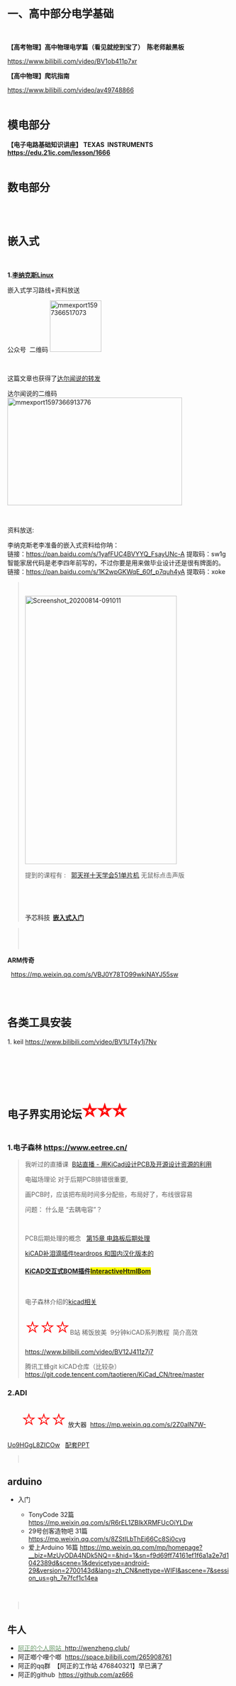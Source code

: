 <p><br></p><h4><strong><font size="5">一、高中部分电学基础</font></strong></h4><p><br></p><p><strong>【高考物理】高中物理电学篇（看见就挖到宝了）&nbsp; 陈老师敲黑板</strong></p><p><a href="https://www.bilibili.com/video/BV1ob411p7xr">https://www.bilibili.com/video/BV1ob411p7xr</a></p><p><strong>【高中物理】爬坑指南 </strong></p><p><a href="https://www.bilibili.com/video/av49748866">https://www.bilibili.com/video/av49748866</a></p><p><br></p><h4><font size="5">模电部分</font></h4><p><strong>【电子电路基础知识讲座】 TEXAS&nbsp; INSTRUMENTS&nbsp;&nbsp;&nbsp; </strong><a href="https://edu.21ic.com/lesson/1666"><strong>https://edu.21ic.com/lesson/1666</strong></a></p><p><br></p><h4><strong><font size="5">数电部分</font></strong></h4><p><br></p><p><br></p><h4><font size="5"><strong>嵌入式</strong></font></h4><p><br></p><p><strong>1.</strong><a href="https://mp.weixin.qq.com/s?src=11&amp;timestamp=1597366290&amp;ver=2521&amp;signature=hlSE6rvYMQgP4M-7eHmn-23z3Qb-xkcKjcVH8RsZfMYz9NOOZhN31EYLOf1fEKwoPUl5m8HVVYG*dO7fluxllYw77GzvMm5YPJgcW3aPYnYSpNJORPfTbpW5BL9gMMaK&amp;new=1"><strong>李纳克斯Linux</strong></a><strong>&nbsp;&nbsp; </strong></p><p>嵌入式学习路线+资料放送</p><p>公众号&nbsp; 二维码 <a href="https://img2020.cnblogs.com/blog/601779/202008/601779-20200814090334801-1361369474.jpg"><img width="116" height="116" title="mmexport1597366517073" style="display: inline; background-image: none;" alt="mmexport1597366517073" src="https://img2020.cnblogs.com/blog/601779/202008/601779-20200814090335305-960025849.jpg" border="0"></a> </p><p><br></p><p>这篇文章也获得了<a href="https://mp.weixin.qq.com/s/mxz52psIQcIEe3t_B66HsA">达尔闻说的转发</a></p><p>达尔闻说的二维码&nbsp; <a href="https://img2020.cnblogs.com/blog/601779/202008/601779-20200814090335847-349036774.jpg"><img width="394" height="243" title="mmexport1597366913776" style="display: inline; background-image: none;" alt="mmexport1597366913776" src="https://img2020.cnblogs.com/blog/601779/202008/601779-20200814090336294-9084631.jpg" border="0"></a></p><p><br></p><p>资料放送: </p><p>李纳克斯老李准备的嵌入式资料给你呐：<br>链接：<a href="https://pan.baidu.com/s/1yafFUC4BVYYQ_FsayUNc-A">https://pan.baidu.com/s/1yafFUC4BVYYQ_FsayUNc-A</a> 提取码：sw1g<br>智能家居代码是老李四年前写的，不过你要是用来做毕业设计还是很有牌面的。<br>链接：<a href="https://pan.baidu.com/s/1K2wpGKWqE_60f_p7quh4yA">https://pan.baidu.com/s/1K2wpGKWqE_60f_p7quh4yA</a> 提取码：xoke</p><blockquote><p><br></p><p><a href="https://img2020.cnblogs.com/blog/601779/202008/601779-20200814091127137-411169109.png"><img width="342" height="605" title="Screenshot_20200814-091011" style="display: inline; background-image: none;" alt="Screenshot_20200814-091011" src="https://img2020.cnblogs.com/blog/601779/202008/601779-20200814091127793-487396134.png" border="0"></a></p><p>提到的课程有 :&nbsp;&nbsp; <a href="https://www.bilibili.com/video/BV15s411E7C4">郭天祥十天学会51单片机</a> 无鼠标点击声版</p><p><br></p><p><br></p><p><strong>予芯科技&nbsp; <a href="https://mp.weixin.qq.com/s/eqXBZHjIR7VmtChc3fx9dg">嵌入式入门</a>&nbsp; </strong></p></blockquote><blockquote><p><br></p><p><br></p></blockquote><p><strong>ARM传奇 </strong></p><p>&nbsp; <a title="https://mp.weixin.qq.com/s/VBJ0Y78TO99wkiNAYJ55sw" href="https://mp.weixin.qq.com/s/VBJ0Y78TO99wkiNAYJ55sw">https://mp.weixin.qq.com/s/VBJ0Y78TO99wkiNAYJ55sw</a></p><p><br></p><p><br></p><h4><strong><font size="5">各类工具安装</font></strong></h4><p>1. keil <a href="https://www.bilibili.com/video/BV1UT4y1j7Nv">https://www.bilibili.com/video/BV1UT4y1j7Nv</a></p><p><br></p><p><br></p><p><br></p><h4><strong><font size="5">电子界实用论坛<font color="#ff0000" size="7">⭐<font color="#ff0000" size="7">⭐<font color="#ff0000" size="7">⭐</font></font></font></font></strong></h4><h3>1.电子森林 <a title="https://www.eetree.cn/" href="https://www.eetree.cn/">https://www.eetree.cn/</a></h3><blockquote><p>我听过的直播课&nbsp; <a href="https://www.eetree.cn/doc/detail/2058">B站直播 - 用KiCad设计PCB及开源设计资源的利用</a></p><p>电磁场理论 对于后期PCB排错很重要,&nbsp; </p><p>画PCB时，应该把布局时间多分配些，布局好了，布线很容易</p><p>问题： 什么是 “去耦电容”？</p><p><br></p><p>PCB后期处理的概念&nbsp;&nbsp; <a href="https://www.bilibili.com/video/BV12t4y1y7mE?p=4">第15章 电路板后期处理</a>&nbsp; </p><p><a href="https://blog.csdn.net/weixin_39641484/article/details/91457231">kiCAD补泪滴插件teardrops 和国内汉化版本的</a></p><h4><a href="https://segmentfault.com/a/1190000023027673">KiCAD交互式BOM插件<font style="background-color: rgb(255, 255, 0);">InteractiveHtmlBom</font></a></h4><p><br></p><p>电子森林介绍的<a href="https://class.eetree.cn/search/kicad">kicad相关</a><font style="background-color: rgb(255, 255, 0);"></font></p><p><font color="#ff0000" size="7">⭐<font color="#ff0000" size="7">⭐<font color="#ff0000" size="7">⭐</font></font></font>B站 稀饭放美&nbsp; 9分钟kiCAD系列教程&nbsp; 简介高效&nbsp; <a title="https://www.bilibili.com/video/BV12J411z7j7" href="https://www.bilibili.com/video/BV12J411z7j7">https://www.bilibili.com/video/BV12J411z7j7</a></p><p>腾讯工蜂git kiCAD仓库（比较杂） <a title="https://git.code.tencent.com/taotieren/KiCad_CN/tree/master" href="https://git.code.tencent.com/taotieren/KiCad_CN/tree/master">https://git.code.tencent.com/taotieren/KiCad_CN/tree/master</a></p></blockquote><h3>2.ADI</h3><p>&nbsp;&nbsp;&nbsp;&nbsp;&nbsp;&nbsp;&nbsp; <font color="#ff0000" size="7">⭐<font color="#ff0000" size="7">⭐<font color="#ff0000" size="7">⭐</font></font></font> 放大器&nbsp; <a title="https://mp.weixin.qq.com/s/2Z0aIN7W-Uo9HGgL8ZICOw" href="https://mp.weixin.qq.com/s/2Z0aIN7W-Uo9HGgL8ZICOw">https://mp.weixin.qq.com/s/2Z0aIN7W-Uo9HGgL8ZICOw</a>&nbsp;&nbsp; <a href="https://adi2020.oss-cn-shanghai.aliyuncs.com/2020/7/4/2020080414540001.pdf">配套PPT</a></p><blockquote><p><br></p></blockquote><h2>arduino</h2><ul><li>入门</li><ul><li>TonyCode 32篇 <a title="https://mp.weixin.qq.com/s/R6rEL1ZBIkXRMFUcOiYLDw" href="https://mp.weixin.qq.com/s/R6rEL1ZBIkXRMFUcOiYLDw">https://mp.weixin.qq.com/s/R6rEL1ZBIkXRMFUcOiYLDw</a></li><li> 29号创客造物吧 31篇 <a title="https://mp.weixin.qq.com/s/8ZStILbThEj66Cc8Si0cvg" href="https://mp.weixin.qq.com/s/8ZStILbThEj66Cc8Si0cvg">https://mp.weixin.qq.com/s/8ZStILbThEj66Cc8Si0cvg</a></li><li>爱上Arduino 16篇 <a title="https://mp.weixin.qq.com/mp/homepage?__biz=MzUyODA4NDk5NQ==&amp;hid=1&amp;sn=f9d69ff74161ef1f6a1a2e7d1042389d&amp;scene=1&amp;devicetype=android-29&amp;version=2700143d&amp;lang=zh_CN&amp;nettype=WIFI&amp;ascene=7&amp;session_us=gh_7e7fcf1c14ea" href="https://mp.weixin.qq.com/mp/homepage?__biz=MzUyODA4NDk5NQ==&amp;hid=1&amp;sn=f9d69ff74161ef1f6a1a2e7d1042389d&amp;scene=1&amp;devicetype=android-29&amp;version=2700143d&amp;lang=zh_CN&amp;nettype=WIFI&amp;ascene=7&amp;session_us=gh_7e7fcf1c14ea">https://mp.weixin.qq.com/mp/homepage?__biz=MzUyODA4NDk5NQ==&amp;hid=1&amp;sn=f9d69ff74161ef1f6a1a2e7d1042389d&amp;scene=1&amp;devicetype=android-29&amp;version=2700143d&amp;lang=zh_CN&amp;nettype=WIFI&amp;ascene=7&amp;session_us=gh_7e7fcf1c14ea</a></li></ul></ul><p><br></p><blockquote><p><br></p></blockquote><h2>牛人 </h2><ul><li><u><font color="#669966">阿正的个人网站&nbsp; </font></u><a title="http://wenzheng.club/" href="http://wenzheng.club/">http://wenzheng.club/</a></li><li>阿正啷个哩个啷&nbsp; <a title="https://space.bilibili.com/265908761" href="https://space.bilibili.com/265908761">https://space.bilibili.com/265908761</a></li><li>阿正的qq群&nbsp; 【阿正的工作站 476840321】早已满了</li><li>阿正的github&nbsp; <a title="https://github.com/az666" href="https://github.com/az666">https://github.com/az666</a></li></ul>